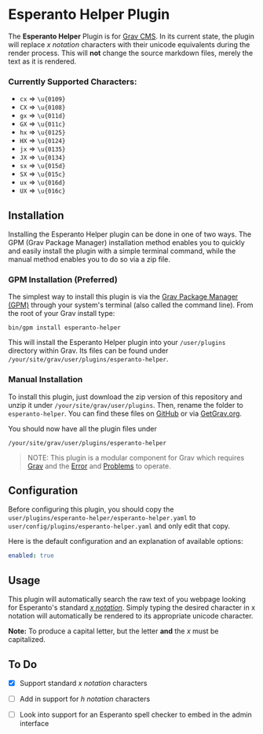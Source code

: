 # Esperanto Helper Plugin

The **Esperanto Helper** Plugin is for [Grav CMS](http://github.com/getgrav/grav). In its current state, the plugin will replace *x notation* characters with their unicode equivalents during the render process. This will **not** change the source markdown files, merely the text as it is rendered.

### Currently Supported Characters: 

- `cx` => `\u{0109}`
- `CX` => `\u{0108}`
- `gx` => `\u{011d}`
- `GX` => `\u{011c}`
- `hx` => `\u{0125}`
- `HX` => `\u{0124}`
- `jx` => `\u{0135}`
- `JX` => `\u{0134}`
- `sx` => `\u{015d}`
- `SX` => `\u{015c}`
- `ux` => `\u{016d}`
- `UX` => `\u{016c}`

## Installation

Installing the Esperanto Helper plugin can be done in one of two ways. The GPM (Grav Package Manager) installation method enables you to quickly and easily install the plugin with a simple terminal command, while the manual method enables you to do so via a zip file.

### GPM Installation (Preferred)

The simplest way to install this plugin is via the [Grav Package Manager (GPM)](http://learn.getgrav.org/advanced/grav-gpm) through your system's terminal (also called the command line).  From the root of your Grav install type:

    bin/gpm install esperanto-helper

This will install the Esperanto Helper plugin into your `/user/plugins` directory within Grav. Its files can be found under `/your/site/grav/user/plugins/esperanto-helper`.

### Manual Installation

To install this plugin, just download the zip version of this repository and unzip it under `/your/site/grav/user/plugins`. Then, rename the folder to `esperanto-helper`. You can find these files on [GitHub](https://github.com/jacob-mastel/grav-plugin-esperanto-helper) or via [GetGrav.org](http://getgrav.org/downloads/plugins#extras).

You should now have all the plugin files under

    /your/site/grav/user/plugins/esperanto-helper
	
> NOTE: This plugin is a modular component for Grav which requires [Grav](http://github.com/getgrav/grav) and the [Error](https://github.com/getgrav/grav-plugin-error) and [Problems](https://github.com/getgrav/grav-plugin-problems) to operate.

## Configuration

Before configuring this plugin, you should copy the `user/plugins/esperanto-helper/esperanto-helper.yaml` to `user/config/plugins/esperanto-helper.yaml` and only edit that copy.

Here is the default configuration and an explanation of available options:

```yaml
enabled: true
```

## Usage

This plugin will automatically search the raw text of you webpage looking for Esperanto's standard [*x notation*](http://www.esperanto.net/veb/faq-15.html). Simply typing the desired character in x notation will automatically be rendered to its appropriate unicode character. 

**Note:** To produce a capital letter, but the letter **and** the *x* must be capitalized.

## To Do

- [x] Support standard *x notation* characters
- [ ] Add in support for *h notation* characters
- [ ] Look into support for an Esperanto spell checker to embed in the admin interface

